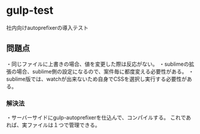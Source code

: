 # gulp-test

社内向けautoprefixerの導入テスト

## 問題点

・同じファイルに上書きの場合、値を変更した際は反応がない。
・sublimeの拡張の場合、sublime側の設定になるので、案件毎に都度変える必要性がある。
・sublime版では、watchが出来ないため自身でCSSを選択し実行する必要性がある。

### 解決法

・サーバーサイドにgulp-autoprefixerを仕込んで、コンパイルする。
これであれば、実ファイルは１つで管理できる。